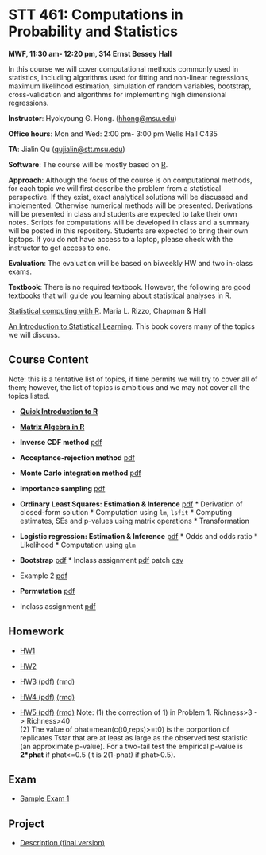
# STT 461: Computations in Probability and Statistics

**MWF, 11:30 am- 12:20 pm, 314 Ernst Bessey Hall**

In this course we will cover computational methods commonly used in statistics, including algorithms used for fitting and non-linear regressions, maximum likelihood estimation, simulation of random variables, bootstrap, cross-validation and algorithms for implementing high dimensional regressions.

**Instructor**: Hyokyoung G. Hong. (hhong@msu.edu)

**Office hours**: Mon and Wed: 2:00 pm- 3:00 pm Wells Hall C435

**TA**: Jialin Qu (qujialin@stt.msu.edu) 

**Software**: The course will be mostly based on [R](https://www.r-project.org/). 

**Approach**: Although the focus of the course is on computational methods, for each topic we will first describe the problem from a statistical perspective. If they exist, exact analytical solutions will be discussed and implemented. Otherwise numerical methods will be presented. Derivations will be presented in class and students are expected to take their own notes. Scripts for computations will be developed in class and a summary will be posted in this repository. Students are expected to bring their own laptops. If you do not have access to a laptop, please check with the instructor to get access to one.

**Evaluation**: The evaluation will be based on biweekly HW and two in-class exams.

**Textbook**:  There is no required textbook. However, the following are good textbooks that will guide
you learning about statistical analyses in R.

[Statistical computing with R](https://www.crcpress.com/Statistical-Computing-with-R/Rizzo/p/book/9781584885450). Maria L. Rizzo, Chapman & Hall

[An Introduction to Statistical Learning](http://www-bcf.usc.edu/~gareth/ISL/index.html). This book covers many of the topics we will discuss. 

<div id="Outline" />

## Course Content

Note: this is a tentative list of topics, if time permits we will try to cover all of them; however, the list of topics is ambitious and we may not cover all the topics listed.

  * **[Quick Introduction to R](https://github.com/younghhk/STT461/blob/master/RIntro.md)**
  * **[Matrix Algebra in R](https://github.com/younghhk/STT461/blob/master/matrixAlgebraR.md)**

  * **Inverse CDF method** [pdf](https://app.box.com/s/0zqvlwnz1i4kpx4j5wkpb9hjaiq0btn4)
  * **Acceptance-rejection method** [pdf](https://app.box.com/s/bx59lqxg11nztf274gr2my9xndgb3xu1)
  * **Monte Carlo integration method** [pdf](https://app.box.com/s/e0tcs2fk6qhror38n25s2d9432g4pgl3)
  * **Importance sampling** [pdf](https://app.box.com/s/bqg3i18mesvgudor2qwxhbye9pn7m4k5)
  
   * **Ordinary Least Squares: Estimation & Inference** [pdf](https://app.box.com/s/cdrefx3bafz5jxqtbh3chtv74uhg8cvx)
    * Derivation of closed-form solution
    * Computation using `lm`, `lsfit`
    * Computing estimates, SEs and p-values using matrix operations 
    * Transformation
   
   * **Logistic regression: Estimation & Inference** [pdf](https://app.box.com/s/2u4ali2xe8a1gyqampol7dqx31nq284w)
    * Odds and odds ratio
    * Likelihood
    * Computation using `glm` 
    
   * **Bootstrap** [pdf](https://app.box.com/s/npmmydwcmzzmzvtyy6x24t8r1igfc3ax)
    * Inclass assignment [pdf](https://app.box.com/s/myup7ehv1u3qy91lnew5tnn4058x12an) patch [csv](https://app.box.com/s/lexlhc4cqk8x9bi1i63pnxj693jbbc3d)
  
   * Example 2  [pdf](https://app.box.com/s/qpqv358fvuixttglu8ra35yrus5cx4vv) 
   
   * **Permutation** [pdf](https://app.box.com/s/y6kx3unwx978zon1taq419z0dwblvtlp)
   * Inclass assignment [pdf](https://app.box.com/s/w4lfxed8e1lxt31xavk7crrf89wxbmzp)
   
## Homework

  * [HW1](https://app.box.com/s/kjthu2xu06kn26cqo4ual4y9goqs3l58)
  
  * [HW2](https://app.box.com/s/i05bgl7zso4ljayzdliso04nh18yxpuh)
 
 *  [HW3 (pdf)](https://app.box.com/s/htydhezd9oo80xc1q2zd086ryiz8v3w7)  [(rmd)](https://app.box.com/s/l50vk3r3rk3ei4vdtdulduvkavzmbzt0)
 
 * [HW4 (pdf)](https://app.box.com/s/vzhv100opsw1nw63r68csd1u8mmni0fg)
 [(rmd)](https://app.box.com/s/a1uda3jglj9nez1m1vsoojbx9zzlft4f)
 
  * [HW5 (pdf)](https://app.box.com/s/vse2f430vb2pb9bxecfm6mxnihdmpk6m)
 [(rmd)](https://app.box.com/s/l65wiqksw9e2bldnpm6oo6hkyfdec2gk)
 Note: (1) the correction of 1) in Problem 1. Richness>3 -> Richness>40    
       (2) The value of phat=mean(c(t0,reps)>=t0) is the porportion of replicates Tstar that are at least as large as the observed test statistic (an approximate p-value). For a two-tail test the empirical p-value is **2*phat** if phat<=0.5 (it is 2(1-phat) if phat>0.5).
     
 ## Exam
 * [Sample Exam 1](https://app.box.com/s/49rbgqfikxw2fi597muf0vi6o8qlnvfo)

## Project 
* [Description (final version)](https://app.box.com/s/5mshpjagru7pqmjncqvwjwlokcs03n6h)
